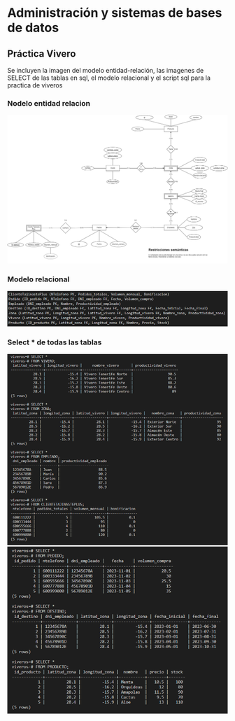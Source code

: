 # Administración y sistemas de bases de datos

## Práctica Vivero


Se incluyen la imagen del modelo entidad-relación, las imagenes de SELECT de las tablas en sql, el modelo relacional y el script sql para la practica de viveros


### Nodelo entidad relacion

![entidad-relacion](ViveroER.drawio.png)

### Modelo relacional

![relacional](modelo_relacional.png)

### Select * de todas las tablas

![select1](select1.png)
![select2](select2.png)

